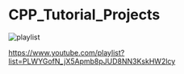 # CPP_Tutorial_Projects

![playlist](https://i.imgur.com/mltRTuD.jpg)

https://www.youtube.com/playlist?list=PLWYGofN_jX5Apmb8pJUD8NN3KskHW2lcy
